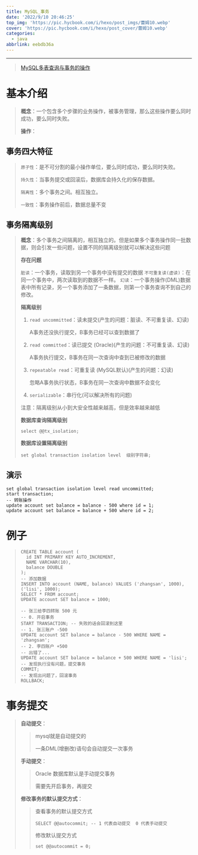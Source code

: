 ```yaml
---
title: MySQL_事务
date: '2022/9/10 20:46:25'
top_img: 'https://pic.hycbook.com/i/hexo/post_imgs/蕾姆10.webp'
cover: 'https://pic.hycbook.com/i/hexo/post_cover/蕾姆10.webp'
categories:
  - java
abbrlink: eebdb36a
---
```


---


>[MySQL多表查询与事务的操作](./res/MySQL_多表查询/MySQL多表查询与事务的操作.pdf)


# 基本介绍

> **概念**：一个包含多个步骤的业务操作，被事务管理，那么这些操作要么同时成功，要么同时失败。
>
> **操作**：

## 事务四大特征

> `原子性`：是不可分割的最小操作单位，要么同时成功，要么同时失败。
>
> `持久性`：当事务提交或回滚后，数据库会持久化的保存数据。
>
> `隔离性`：多个事务之间。相互独立。
>
> `一致性`：事务操作前后，数据总量不变

## 事务隔离级别

> **概念**：多个事务之间隔离的，相互独立的。但是如果多个事务操作同一批数据，则会引发一些问题，设置不同的隔离级别就可以解决这些问题
>
> **存在问题**
>
> `脏读`：一个事务，读取到另一个事务中没有提交的数据
> `不可重复读(虚读)`：在同一个事务中，两次读取到的数据不一样。
> `幻读`：一个事务操作(DML)数据表中所有记录，另一个事务添加了一条数据，则第一个事务查询不到自己的修改。
>
> **隔离级别**
>
> 1. `read uncommitted`：读未提交(产生的问题：脏读、不可重复读、幻读)
>
>    A事务还没执行提交，B事务已经可以查到数据了
>
> 2. `read committed`：读已提交 (Oracle)(产生的问题：不可重复读、幻读)
>
>    A事务执行提交，B事务在同一次查询中查到已被修改的数据
>
> 3. `repeatable read`：可重复读 (MySQL默认)(产生的问题：幻读)
>
>    忽略A事务执行状态，B事务在同一次查询中数据不会变化
>
> 4. `serializable`：串行化(可以解决所有的问题)
>
> 注意：隔离级别从小到大安全性越来越高，但是效率越来越低
>
> **数据库查询隔离级别**
>
> ```mysql
> select @@tx_isolation;
> ```
>
> **数据库设置隔离级别**
>
> ```mysql
> set global transaction isolation level  级别字符串;
> ```
>
> 

## 演示

```mysql
set global transaction isolation level read uncommitted;
start transaction;
-- 转账操作
update account set balance = balance - 500 where id = 1;
update account set balance = balance + 500 where id = 2;
```

# 例子

>```mysql
>CREATE TABLE account (
>	id INT PRIMARY KEY AUTO_INCREMENT,
>	NAME VARCHAR(10),
>	balance DOUBLE
>);
>-- 添加数据
>INSERT INTO account (NAME, balance) VALUES ('zhangsan', 1000), ('lisi', 1000);
>SELECT * FROM account;
>UPDATE account SET balance = 1000;
>
>-- 张三给李四转账 500 元
>-- 0. 开启事务
>START TRANSACTION; -- 失败的话会回滚到这里
>-- 1. 张三账户 -500
>UPDATE account SET balance = balance - 500 WHERE NAME = 'zhangsan';
>-- 2. 李四账户 +500
>-- 出错了...
>UPDATE account SET balance = balance + 500 WHERE NAME = 'lisi';
>-- 发现执行没有问题，提交事务
>COMMIT;
>-- 发现出问题了，回滚事务
>ROLLBACK;
>```
>
>

# 事务提交

>**自动提交**：
>
>> mysql就是自动提交的
>>
>> 一条DML(增删改)语句会自动提交一次事务
>
>**手动提交**：
>
>>Oracle 数据库默认是手动提交事务
>>
>>需要先开启事务，再提交
>
>**修改事务的默认提交方式**：
>
>> 查看事务的默认提交方式
>>
>> ```mysql
>> SELECT @@autocommit; -- 1 代表自动提交  0 代表手动提交
>> ```
>>
>> 修改默认提交方式
>>
>> ```mysql
>> set @@autocommit = 0;
>> ```





